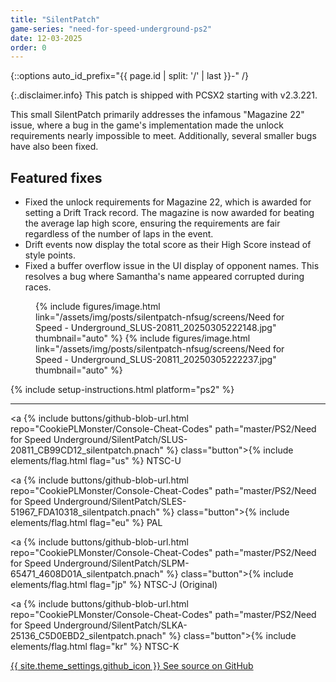```yaml
---
title: "SilentPatch"
game-series: "need-for-speed-underground-ps2"
date: 12-03-2025
order: 0
---
```


{::options auto_id_prefix="{{ page.id | split: '/' | last }}-" /}

{:.disclaimer.info}
This patch is shipped with PCSX2 starting with v2.3.221.

This small SilentPatch primarily addresses the infamous "Magazine 22" issue, where a bug in the game's implementation made the unlock requirements nearly impossible to meet.
Additionally, several smaller bugs have also been fixed.

## Featured fixes

* Fixed the unlock requirements for Magazine 22, which is awarded for setting a Drift Track record. The magazine is now awarded for beating the average lap high score,
  ensuring the requirements are fair regardless of the number of laps in the event.
* Drift events now display the total score as their High Score instead of style points.
* Fixed a buffer overflow issue in the UI display of opponent names. This resolves a bug where Samantha's name appeared corrupted during races.

<figure class="media-container small">
{% include figures/image.html link="/assets/img/posts/silentpatch-nfsug/screens/Need for Speed - Underground_SLUS-20811_20250305222148.jpg" thumbnail="auto" %}
{% include figures/image.html link="/assets/img/posts/silentpatch-nfsug/screens/Need for Speed - Underground_SLUS-20811_20250305222237.jpg" thumbnail="auto" %}
</figure>

{% include setup-instructions.html platform="ps2" %}

***

<a {% include buttons/github-blob-url.html repo="CookiePLMonster/Console-Cheat-Codes" path="master/PS2/Need for Speed Underground/SilentPatch/SLUS-20811_CB99CD12_silentpatch.pnach" %} class="button">{% include elements/flag.html flag="us" %} NTSC-U</a>

<a {% include buttons/github-blob-url.html repo="CookiePLMonster/Console-Cheat-Codes" path="master/PS2/Need for Speed Underground/SilentPatch/SLES-51967_FDA10318_silentpatch.pnach" %} class="button">{% include elements/flag.html flag="eu" %} PAL</a>

<a {% include buttons/github-blob-url.html repo="CookiePLMonster/Console-Cheat-Codes" path="master/PS2/Need for Speed Underground/SilentPatch/SLPM-65471_4608D01A_silentpatch.pnach" %} class="button">{% include elements/flag.html flag="jp" %} NTSC-J (Original)</a>

<a {% include buttons/github-blob-url.html repo="CookiePLMonster/Console-Cheat-Codes" path="master/PS2/Need for Speed Underground/SilentPatch/SLKA-25136_C5D0EBD2_silentpatch.pnach" %} class="button">{% include elements/flag.html flag="kr" %} NTSC-K</a>

<a href="https://github.com/CookiePLMonster/Console-Cheat-Codes/tree/master/PS2/Need%20for%20Speed%20Underground/SilentPatch" class="button github" target="_blank">{{ site.theme_settings.github_icon }} See source on GitHub</a>
